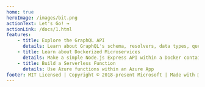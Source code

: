 ```yaml
---
home: true
heroImage: /images/bit.png
actionText: Let's Go! →
actionLink: /docs/1.html
features:
    - title: Explore the GraphQL API
      details: Learn about GraphQL's schema, resolvers, data types, query language, mutations and the GraphiQL UI
    - title: Learn about Dockerized Microservices
      details: Make a simple Node.js Express API within a Docker container
    - title: Build a Serverless Function
      details: Use Azure functions within an Azure App
footer: MIT Licensed | Copyright © 2018-present Microsoft | Made with 🍕 and 🍺 by Chris Noring and Jen Looper
---
```

